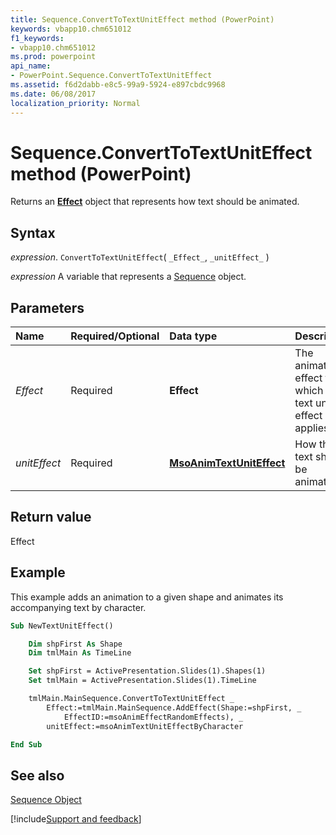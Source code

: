 ```yaml
---
title: Sequence.ConvertToTextUnitEffect method (PowerPoint)
keywords: vbapp10.chm651012
f1_keywords:
- vbapp10.chm651012
ms.prod: powerpoint
api_name:
- PowerPoint.Sequence.ConvertToTextUnitEffect
ms.assetid: f6d2dabb-e8c5-99a9-5924-e897cbdc9968
ms.date: 06/08/2017
localization_priority: Normal
---
```



# Sequence.ConvertToTextUnitEffect method (PowerPoint)

Returns an  **[Effect](PowerPoint.Effect.md)** object that represents how text should be animated.


## Syntax

_expression_. `ConvertToTextUnitEffect`( `_Effect_`, `_unitEffect_` )

_expression_ A variable that represents a [Sequence](PowerPoint.Sequence.md) object.


## Parameters



|Name|Required/Optional|Data type|Description|
|:-----|:-----|:-----|:-----|
| _Effect_|Required|**Effect**|The animation effect to which the text unit effect applies.|
| _unitEffect_|Required|**[MsoAnimTextUnitEffect](PowerPoint.MsoAnimTextUnitEffect.md)**|How the text should be animated.|

## Return value

Effect


## Example

This example adds an animation to a given shape and animates its accompanying text by character.


```vb
Sub NewTextUnitEffect()

    Dim shpFirst As Shape
    Dim tmlMain As TimeLine

    Set shpFirst = ActivePresentation.Slides(1).Shapes(1)
    Set tmlMain = ActivePresentation.Slides(1).TimeLine

    tmlMain.MainSequence.ConvertToTextUnitEffect _
        Effect:=tmlMain.MainSequence.AddEffect(Shape:=shpFirst, _
            EffectID:=msoAnimEffectRandomEffects), _
        unitEffect:=msoAnimTextUnitEffectByCharacter

End Sub
```


## See also


[Sequence Object](PowerPoint.Sequence.md)

[!include[Support and feedback](~/includes/feedback-boilerplate.md)]
